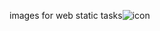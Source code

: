 images for web static tasks![icon](https://user-images.githubusercontent.com/52957917/231966189-a9b61562-995e-449e-8781-94f554b4fca8.png)
